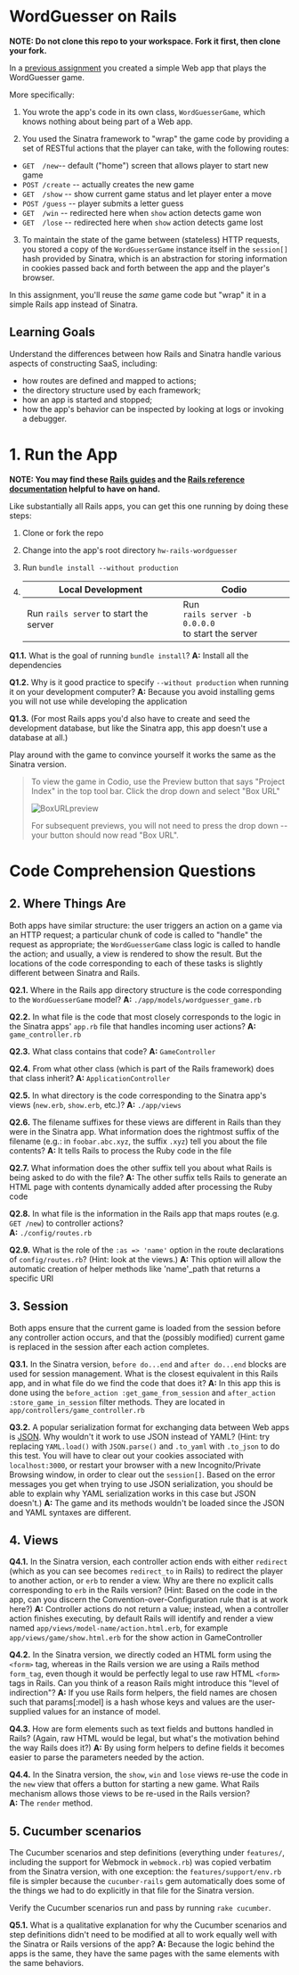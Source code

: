 # WordGuesser on Rails

**NOTE: Do not clone this repo to your workspace. Fork it first, then clone your fork.**

In a [previous
assignment](https://github.com/saasbook/hw-sinatra-saas-wordguesser) you
created a simple Web app that plays the WordGuesser game.

More specifically:

1. You wrote the app's code in its own class, `WordGuesserGame`, which
knows nothing about being part of a Web app.

2. You used the Sinatra framework to "wrap" the game code by providing a
set of RESTful actions that the player can take, with the following routes:

* `GET  /new`-- default ("home") screen that allows player to start new game
* `POST /create` -- actually creates the new game
* `GET  /show` -- show current game status and let player enter a move
* `POST /guess` -- player submits a letter guess
* `GET  /win`   -- redirected here when `show` action detects game won
* `GET  /lose`  -- redirected here when `show` action detects game lost

3. To maintain the state of the game between (stateless) HTTP requests,
you stored a copy of the `WordGuesserGame` instance itself in the
`session[]` hash provided by Sinatra, which is an abstraction for
storing information in cookies passed back and forth between the app and
the player's browser.

In this assignment, you'll reuse the *same* game code but "wrap" it in a
simple Rails app instead of Sinatra.

## Learning Goals

Understand the differences between how Rails and Sinatra handle
various aspects of constructing SaaS, including: 

* how routes are defined and mapped to actions; 
* the directory structure used by each framework;
* how an app is started and stopped; 
* how the app's behavior can be inspected by looking at logs or invoking
a debugger. 


# 1. Run the App

**NOTE: You may find these [Rails guides](http://guides.rubyonrails.org/v4.2/) and the 
[Rails reference documentation](http://api.rubyonrails.org/v4.2.9/) 
helpful to have on hand.**

Like substantially all Rails apps, you can get this one running by doing
these steps:

1. Clone or fork the repo

1. Change into the app's root directory `hw-rails-wordguesser`

1. Run `bundle install --without production`

1. | Local Development                      	| Codio                                                     	|
    |----------------------------------------	|-----------------------------------------------------------	|
    | Run `rails server` to start the server 	| Run <br>`rails server -b 0.0.0.0`<br> to start the server 	|

**Q1.1.**  What is the goal of running `bundle install`?
**A:** Install all the dependencies

**Q1.2.**  Why is it good practice to specify `--without production`
when running 
it on your development computer?
**A:** Because you avoid installing gems you will not use while developing the application

**Q1.3.** 
(For most Rails apps you'd also have to create and seed the development
database, but like the Sinatra app, this app doesn't use a database at all.)

Play around with the game to convince yourself it works the same as the
Sinatra version.

> To view the game in Codio, use the Preview button that says "Project Index" in the top tool bar. Click the drop down and select "Box URL" 
>
> ![BoxURLpreview](https://global.codio.com/content/BoxURLpreview.png)
>
> For subsequent previews, you will not need to press the drop down -- your button should now read "Box URL".

# Code Comprehension Questions

## 2. Where Things Are

Both apps have similar structure: the user triggers an action on a game
via an HTTP request; a particular chunk of code is called to "handle"
the request as appropriate; the `WordGuesserGame` class logic is called
to handle the action; and usually, a view is rendered to show the
result.  But the locations of the code corresponding to each of these
tasks is slightly different between Sinatra and Rails.


**Q2.1.** Where in the Rails app directory structure is the code corresponding
to the `WordGuesserGame` model?
**A:** `./app/models/wordguesser_game.rb`

**Q2.2.** In what file is the code that most closely corresponds to the 
logic in the Sinatra apps' `app.rb` file that handles incoming user
actions?
**A:** `game_controller.rb`

**Q2.3.** What class contains that code?
**A:** `GameController`

**Q2.4.** From what other class (which is part of the Rails framework)
does that class inherit?
**A:** `ApplicationController`

**Q2.5.** In what directory is the code corresponding to the Sinatra app's views
(`new.erb`, `show.erb`, etc.)?
**A:** `./app/views`

**Q2.6.** The filename suffixes
for these views are different in Rails than they were in the Sinatra
app.  What information does the rightmost suffix of the filename 
(e.g.: in `foobar.abc.xyz`, the suffix `.xyz`) tell
you about the file contents?
**A:** It tells Rails to process the Ruby code in the file 

**Q2.7.** What information does the  other suffix tell you about what
Rails is being asked to do with the file?
**A:** The other suffix tells Rails to generate an HTML page 
with contents dynamically added after processing the Ruby code

**Q2.8.** In what file is the information in the Rails app that maps
routes (e.g. `GET /new`)  to controller actions?  
**A:** `./config/routes.rb`

**Q2.9.** What is the role of the `:as => 'name'` option in the route
declarations of `config/routes.rb`?  (Hint: look at the views.)
**A:** This option will allow the automatic creation of helper 
methods like 'name'_path that returns a specific URI

## 3. Session

Both apps ensure that the current game is loaded from the session before
any controller action occurs, and that the (possibly modified) current
game is replaced in the session after each action completes.

**Q3.1.** In the Sinatra version, `before do...end` and `after do...end` blocks
are used for session management.  What is the closest equivalent in this
Rails app, and in what
file do we find the code that does it?
**A:** In this app this is done using the `before_action :get_game_from_session` 
and `after_action  :store_game_in_session` filter methods. 
They are located in `app/controllers/game_controller.rb`

**Q3.2.** A popular serialization format for exchanging data between Web
apps is [JSON](https://en.wikipedia.org/wiki/JSON).  Why wouldn't it
work to use JSON instead of YAML?  (Hint: try replacing `YAML.load()`
with `JSON.parse()` and `.to_yaml` with `.to_json` to do this test.  You
will have to clear out your cookies associated with `localhost:3000`, or
restart your browser with a new Incognito/Private Browsing window, in
order to clear out the `session[]`.  Based on the error messages you get
when trying to use JSON serialization, you should be able to explain why
YAML serialization works in this case but JSON doesn't.)
**A:** The game and its methods wouldn't be loaded since the JSON and YAML
syntaxes are different.

## 4. Views

**Q4.1.** In the Sinatra version, each controller action ends with either
`redirect` (which as you can see becomes `redirect_to` in Rails) to
redirect the player to another action, or `erb` to render a view.  Why
are there no explicit calls corresponding to `erb` in the Rails version?
(Hint: Based on the code in the app, can you discern the
Convention-over-Configuration rule that is at work here?)
**A:** Controller actions do not return a value; instead, when a 
controller action finishes executing, by default Rails will identify and render 
a view named `app/views/model-name/action.html.erb`, for example `app/views/game/show.html.erb`
for the show action in GameController

**Q4.2.** In the Sinatra version, we directly coded an HTML form using the
`<form>` tag, whereas in the Rails version we are using a Rails method
`form_tag`, even though it would be perfectly legal to use raw HTML
`<form>` tags in Rails.  Can you think of a reason Rails might introduce
this "level of indirection"?
**A:** If you use Rails form helpers, the field names are chosen such that
params[:model] is a hash whose keys and values are the user-supplied values for
an instance of model.

**Q4.3.** How are form elements such as text fields and buttons handled in
Rails?  (Again, raw HTML would be legal, but what's the motivation
behind the way Rails does it?)
**A:** By using form helpers to define fields it becomes easier to parse
the parameters needed by the action.

**Q4.4.** In the Sinatra version, the `show`, `win` and `lose` views re-use the
code in the `new` view that offers a button for starting a new game.
What Rails mechanism allows those views to be re-used in the Rails version?  
**A:** The `render` method.

## 5. Cucumber scenarios

The Cucumber scenarios and step definitions (everything under
`features/`, including the support for Webmock in `webmock.rb`) was
copied verbatim from the Sinatra version, with one exception: the
`features/support/env.rb` file is simpler because the `cucumber-rails`
gem automatically does some of the things we had to do explicitly in
that file for the Sinatra version.

Verify the Cucumber scenarios run and pass by running `rake cucumber`.

**Q5.1.** What is a qualitative explanation for why the Cucumber scenarios and
step definitions didn't need to be modified at all to work equally well
with the Sinatra or Rails versions of the app?
**A:** Because the logic behind the apps is the same, they have the same pages
with the same elements with the same behaviors.

